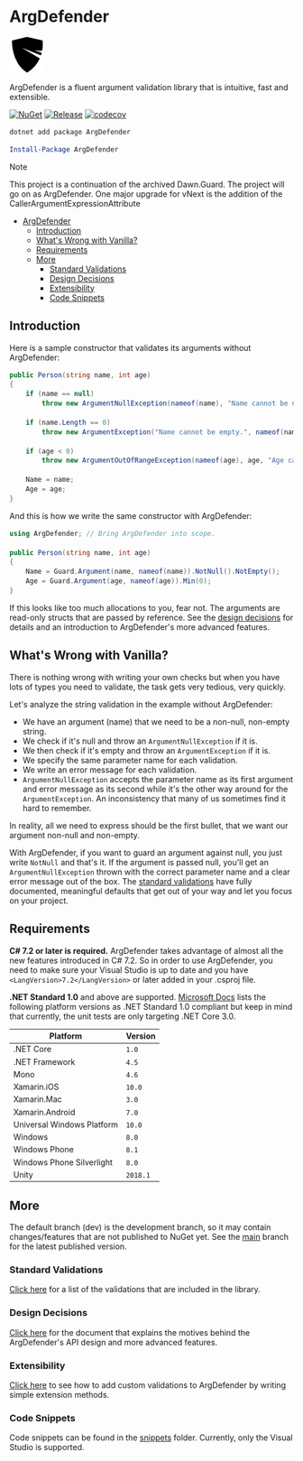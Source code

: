 # ArgDefender

![Logo](logo-64.png)

ArgDefender is a fluent argument validation library that is intuitive, fast and extensible.

[![NuGet](https://img.shields.io/nuget/v/ArgDefender.svg?style=flat&logo=nuget)](https://www.nuget.org/packages/ArgDefender/)
[![Release](https://github.com/ftechmax/argdefender/actions/workflows/release.yml/badge.svg)](https://github.com/ftechmax/argdefender/actions/workflows/release.yml)
[![codecov](https://codecov.io/gh/ftechmax/argdefender/graph/badge.svg?token=I4QI609IIQ)](https://codecov.io/gh/ftechmax/argdefender)  

```sh
dotnet add package ArgDefender
```

```powershell
Install-Package ArgDefender
```

> [!NOTE]  
> This project is a continuation of the archived Dawn.Guard. The project will go on as ArgDefender. One major upgrade for vNext is the addition of the CallerArgumentExpressionAttribute

- [ArgDefender](#argdefender)
  - [Introduction](#introduction)
  - [What's Wrong with Vanilla?](#whats-wrong-with-vanilla)
  - [Requirements](#requirements)
  - [More](#more)
    - [Standard Validations](#standard-validations)
    - [Design Decisions](#design-decisions)
    - [Extensibility](#extensibility)
    - [Code Snippets](#code-snippets)

## Introduction

Here is a sample constructor that validates its arguments without ArgDefender:

```c#
public Person(string name, int age)
{
    if (name == null)
        throw new ArgumentNullException(nameof(name), "Name cannot be null.");

    if (name.Length == 0)
        throw new ArgumentException("Name cannot be empty.", nameof(name));

    if (age < 0)
        throw new ArgumentOutOfRangeException(nameof(age), age, "Age cannot be less than zero.");

    Name = name;
    Age = age;
}
```

And this is how we write the same constructor with ArgDefender:

```c#
using ArgDefender; // Bring ArgDefender into scope.

public Person(string name, int age)
{
    Name = Guard.Argument(name, nameof(name)).NotNull().NotEmpty();
    Age = Guard.Argument(age, nameof(age)).Min(0);
}
```

If this looks like too much allocations to you, fear not. The arguments are read-only structs that
are passed by reference. See the [design decisions](#design-decisions) for details and an
introduction to ArgDefender's more advanced features.

## What's Wrong with Vanilla?

There is nothing wrong with writing your own checks but when you have lots of types you need to
validate, the task gets very tedious, very quickly.

Let's analyze the string validation in the example without ArgDefender:

* We have an argument (name) that we need to be a non-null, non-empty string.
* We check if it's null and throw an `ArgumentNullException` if it is.
* We then check if it's empty and throw an `ArgumentException` if it is.
* We specify the same parameter name for each validation.
* We write an error message for each validation.
* `ArgumentNullException` accepts the parameter name as its first argument and error message as its
second while it's the other way around for the `ArgumentException`. An inconsistency that many of us
sometimes find it hard to remember.

In reality, all we need to express should be the first bullet, that we want our argument non-null
and non-empty.

With ArgDefender, if you want to guard an argument against null, you just write `NotNull` and that's it.
If the argument is passed null, you'll get an `ArgumentNullException` thrown with the correct
parameter name and a clear error message out of the box. The [standard validations](#standard-validations)
have fully documented, meaningful defaults that get out of your way and let you focus on your project.

## Requirements

**C# 7.2 or later is required.** ArgDefender takes advantage of almost all the new features introduced in
C# 7.2. So in order to use ArgDefender, you need to make sure your Visual Studio is up to date and you
have `<LangVersion>7.2</LangVersion>` or later added in your .csproj file.

**.NET Standard 1.0** and above are supported. [Microsoft Docs][2] lists the following platform
versions as .NET Standard 1.0 compliant but keep in mind that currently, the unit tests are only
targeting .NET Core 3.0.

| Platform                   | Version  |
| -------------------------- | -------- |
| .NET Core                  | `1.0`    |
| .NET Framework             | `4.5`    |
| Mono                       | `4.6`    |
| Xamarin.iOS                | `10.0`   |
| Xamarin.Mac                | `3.0`    |
| Xamarin.Android            | `7.0`    |
| Universal Windows Platform | `10.0`   |
| Windows                    | `8.0`    |
| Windows Phone              | `8.1`    |
| Windows Phone Silverlight  | `8.0`    |
| Unity                      | `2018.1` |

## More

The default branch (dev) is the development branch, so it may contain changes/features that are not
published to NuGet yet. See the [main](https://github.com/ftechmax/argdefender/tree/master) branch for
the latest published version.

### Standard Validations

[Click here][3] for a list of the validations that are included in the library.

### Design Decisions

[Click here][1] for the document that explains the motives behind the ArgDefender's API design and more
advanced features.

### Extensibility

[Click here][4] to see how to add custom validations to ArgDefender by writing simple extension methods.

### Code Snippets

Code snippets can be found in the [snippets][5] folder. Currently, only the Visual Studio is
supported.

[1]: docs/design-decisions.md
[2]: https://docs.microsoft.com/dotnet/standard/net-standard
[3]: docs/standard-validations.md
[4]: docs/extensibility.md
[5]: snippets
